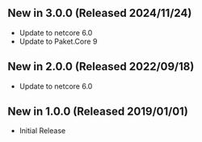 ## New in 3.0.0 (Released 2024/11/24)
* Update to netcore 6.0
* Update to Paket.Core 9

## New in 2.0.0 (Released 2022/09/18)
* Update to netcore 6.0

## New in 1.0.0 (Released 2019/01/01)
* Initial Release
